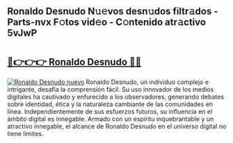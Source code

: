 ## Ronaldo Desnudo N𝚞𝚎vos desn𝚞dos filtr𝚊dos - Parts-nvx F𝚘tos vid𝚎o - C𝚘ntenido atr𝚊ctivo 5vJwP

# <h2><a href="http://mb1yoo.tromn.icu/?c=Ronaldo+Desnudo">🔗👉👉👉 Ronaldo Desnudo 🔗🔗</a></h2>

[![Ronaldo Desnudo nuevo](https://i.imgur.com/pEAQMta.gif)](http://mb1yoo.tromn.icu/?c=Ronaldo+Desnudo)
Ronaldo Desnudo, un individuo complejo e intrigante, desafía la comprensión fácil. Su uso innovador de los medios digitales ha cautivado y enfurecido a los observadores, generando debates sobre identidad, ética y la naturaleza cambiante de las comunidades en línea. Independientemente de sus esfuerzos futuros, su influencia en el ámbito digital es innegable. Armado con un espíritu inquebrantable y un atractivo innegable, el alcance de Ronaldo Desnudo en el universo digital no tiene límites.
